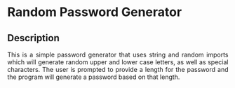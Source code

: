<h1>Random Password Generator</h1>

<h2>Description</h2>

<p align = "justify">This is a simple password generator that uses string and random imports which will generate random upper and lower case letters, as well as special characters. The user is prompted to provide a length for the password and the program will generate a password based on that length.</p>
